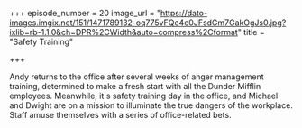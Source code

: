 +++
episode_number = 20
image_url = "https://dato-images.imgix.net/151/1471789132-oq775vFQe4e0JFsdGm7GakOgJs0.jpg?ixlib=rb-1.1.0&ch=DPR%2CWidth&auto=compress%2Cformat"
title = "Safety Training"

+++

Andy returns to the office after several weeks of anger management training, determined to make a fresh start with all the Dunder Mifflin employees. Meanwhile, it's safety training day in the office, and Michael and Dwight are on a mission to illuminate the true dangers of the workplace. Staff amuse themselves with a series of office-related bets.